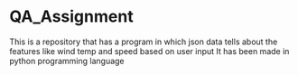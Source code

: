 # QA_Assignment
This is a repository that has a program in which json data tells about the features like wind temp and speed based on user input It has been made in python programming language

